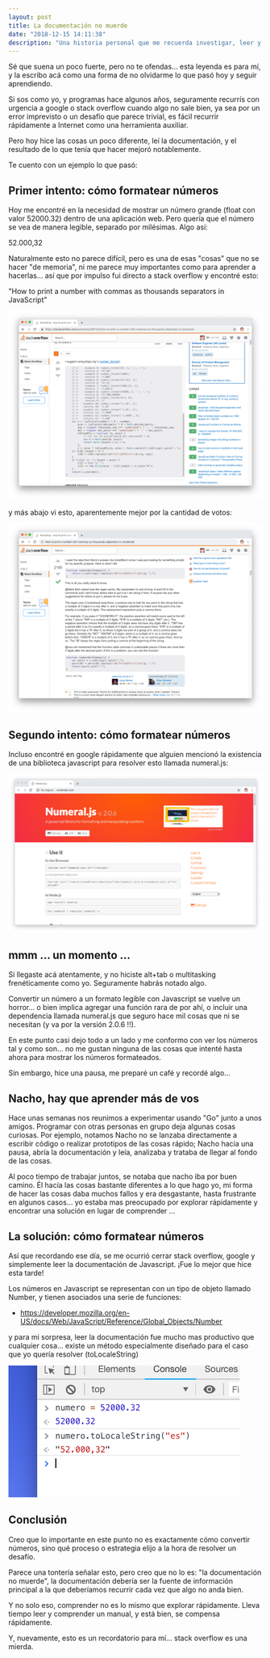 ```yaml
---
layout: post
title: La documentación no muerde
date: "2018-12-15 14:11:38"
description: "Una historia personal que me recuerda investigar, leer y comprender en lugar de explorar rápidamente una solución en stackoverflow."
---
```


Sé que suena un poco fuerte, pero no te ofendas... esta leyenda es para mí, y la escribo acá como una forma de no olvidarme lo que pasó hoy y seguir aprendiendo.

Si sos como yo, y programas hace algunos años, seguramente recurrís con urgencia a google o stack overflow cuando algo no sale bien, ya sea por un error imprevisto o un desafío que parece trivial, es fácil recurrir rápidamente a Internet como una herramienta auxiliar.

Pero hoy hice las cosas un poco diferente, leí la documentación, y el resultado de lo que tenía que hacer mejoró notablemente.

Te cuento con un ejemplo lo que pasó:

## Primer intento: cómo formatear números

Hoy me encontré en la necesidad de mostrar un número grande (float con valor 52000.32) dentro de una aplicación web. Pero quería que el número se vea de manera legible, separado por milésimas. Algo así:

52.000,32

Naturalmente esto no parece difícil, pero es una de esas "cosas" que no se hacer "de memoria", ni me parece muy importantes como para aprender a hacerlas... así que por impulso fui directo a stack overflow y encontré esto:

"How to print a number with commas as thousands separators in JavaScript"

![image-20181211172619832](/images/2018/12/image-20181211172619832.png)

y más abajo vi esto, aparentemente mejor por la cantidad de votos:

![image-20181211172703438](/images/2018/12/image-20181211172703438.png)

## Segundo intento: cómo formatear números

Incluso encontré en google rápidamente que alguien mencionó la existencia de una biblioteca javascript para resolver esto llamada numeral.js:

![image-20181211172850568](/images/2018/12/image-20181211172850568.png)

## mmm ... un momento ...

Si llegaste acá atentamente, y no hiciste alt+tab o multitasking frenéticamente como yo. Seguramente habrás notado algo.

Convertir un número a un formato legible con Javascript se vuelve un horror... o bien implica agregar una función rara de por ahí, o incluir una dependencia llamada numeral.js que seguro hace mil cosas que ni se necesitan (y va por la versión 2.0.6 !!).

En este punto casi dejo todo a un lado y me conformo con ver los números tal y como son... no me gustan ninguna de las cosas que intenté hasta ahora para mostrar los números formateados.

Sin embargo, hice una pausa, me preparé un café y recordé algo...

## Nacho, hay que aprender más de vos

Hace unas semanas nos reunimos a experimentar usando "Go" junto a unos amigos. Programar con otras personas en grupo deja algunas cosas curiosas. Por ejemplo, notamos Nacho no se lanzaba directamente a escribir código o realizar prototipos de las cosas rápido; Nacho hacía una pausa, abría la documentación y leía, analizaba y trataba de llegar al fondo de las cosas.

Al poco tiempo de trabajar juntos, se notaba que nacho iba por buen camino. Él hacía las cosas bastante diferentes a lo que hago yo, mi forma de hacer las cosas daba muchos fallos y era desgastante, hasta frustrante en algunos casos... yo estaba mas preocupado por explorar rápidamente y encontrar una solución en lugar de comprender ...

## La solución: cómo formatear números

Así que recordando ese día, se me ocurrió cerrar stack overflow, google y simplemente leer la documentación de Javascript. ¡Fue lo mejor que hice esta tarde!

Los números en Javascript se representan con un tipo de objeto llamado Number, y tienen asociados una serie de funciones:

- https://developer.mozilla.org/en-US/docs/Web/JavaScript/Reference/Global_Objects/Number

y para mi sorpresa, leer la documentación fue mucho mas productivo que cualquier cosa... existe un método especialmente diseñado para el caso que yo quería resolver (toLocaleString)

![image-20181211174816305](/images/2018/12/image-20181211174816305.png)

## Conclusión

Creo que lo importante en este punto no es exactamente cómo convertir números, sino qué proceso o estrategia elijo a la hora de resolver un desafío.

Parece una tontería señalar esto, pero creo que no lo es: "la documentación no muerde", la documentación debería ser la fuente de información principal a la que deberíamos recurrir cada vez que algo no anda bien.

Y no solo eso, comprender no es lo mismo que explorar rápidamente. Lleva tiempo leer y comprender un manual, y está bien, se compensa rápidamente.

Y, nuevamente, esto es un recordatorio para mí... stack overflow es una mierda.

